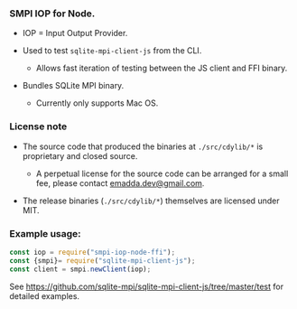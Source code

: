 ### SMPI IOP for Node.

- IOP = Input Output Provider.

- Used to test `sqlite-mpi-client-js` from the CLI.
    - Allows fast iteration of testing between the JS client and FFI binary. 
    
- Bundles SQLite MPI binary.
    - Currently only supports Mac OS.

### License note
    
- The source code that produced the binaries at `./src/cdylib/*` is proprietary and closed source.
    - A perpetual license for the source code can be arranged for a small fee, please contact emadda.dev@gmail.com.

- The release binaries (`./src/cdylib/*`) themselves are licensed under MIT.
            

### Example usage:

```js
const iop = require("smpi-iop-node-ffi");
const {smpi}= require("sqlite-mpi-client-js");
const client = smpi.newClient(iop);
```

See https://github.com/sqlite-mpi/sqlite-mpi-client-js/tree/master/test for detailed examples.
